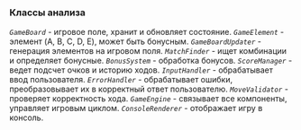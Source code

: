 ### **Классы анализа**

*`GameBoard`* - игровое поле, хранит и обновляет состояние.
*`GameElement`* - элемент (A, B, C, D, E), может быть бонусным.
*`GameBoardUpdater`* - генерация элементов на игровом поля.
*`MatchFinder`* - ищет комбинации и определяет бонусные.
*`BonusSystem`* - обработка бонусов.
*`ScoreManager`* - ведет подсчет очков и историю ходов.
*`InputHandler`* - обрабатывает ввод пользователя.
*`ErrorHandler`* - обрабатывает ошибки, преобразовывает их в корректный ответ пользователю.
*`MoveValidator`* - проверяет корректность хода.
*`GameEngine`* - связывает все компоненты, управляет игровым циклом.
*`ConsoleRenderer`* - отображает игру в консоль.